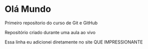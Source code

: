 # Olá Mundo 
 Primeiro repositorio do curso de Git e GitHub

 Repositório criado durante uma aula ao vivo

 Essa linha  eu adicionei diretamente no site  QUE IMPRESSIONANTE 
